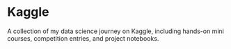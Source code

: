 # Kaggle
A collection of my data science journey on Kaggle, including hands-on mini courses, competition entries, and project notebooks.
